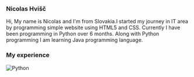 ### Nicolas Hvišč

Hi, My name is Nicolas and I'm from Slovakia.I started my journey in IT area by programming simple website using HTML5 and CSS. Currently I have been programming in Python over 6 months. Along with Python programming I am learning Java programming language. 
### My experience

![Python](https://img.shields.io/badge/python-3670A0?style=for-the-badge&logo=python&logoColor=ffdd54)
 
